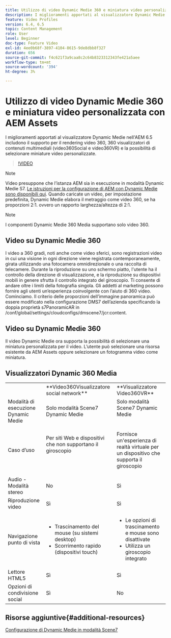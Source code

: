 ```yaml
---
title: Utilizzo di video Dynamic Medie 360 e miniatura video personalizzata con AEM Assets
description: I miglioramenti apportati al visualizzatore Dynamic Medie nell'AEM 6.5 includono il supporto per il rendering video 360, 360 visualizzatori di contenuti multimediali (video360Social e video360VR) e la possibilità di selezionare miniature video personalizzate.
feature: Video Profiles
version: 6.4, 6.5
topic: Content Management
role: User
level: Beginner
doc-type: Feature Video
exl-id: 4ee0b68f-3897-4104-8615-9de8dbb8f327
duration: 656
source-git-commit: f4c621f3a9caa8c2c64b8323312343fe421a5aee
workflow-type: tm+mt
source-wordcount: '394'
ht-degree: 3%

---
```


# Utilizzo di video Dynamic Medie 360 e miniatura video personalizzata con AEM Assets

I miglioramenti apportati al visualizzatore Dynamic Medie nell&#39;AEM 6.5 includono il supporto per il rendering video 360, 360 visualizzatori di contenuti multimediali (video360Social e video360VR) e la possibilità di selezionare miniature video personalizzate.

>[!VIDEO](https://video.tv.adobe.com/v/26391?quality=12&learn=on)

>[!NOTE]
>
>Video presuppone che l’istanza AEM sia in esecuzione in modalità Dynamic Medie S7.  [Le istruzioni per la configurazione di AEM con Dynamic Medie sono disponibili qui](https://helpx.adobe.com/it/experience-manager/6-3/assets/using/config-dynamic-fp-14410.html). Quando caricate un video, per impostazione predefinita, Dynamic Medie elabora il metraggio come video 360, se ha proporzioni 2:1. ovvero un rapporto larghezza/altezza di 2:1.

>[!NOTE]
>
>I componenti Dynamic Medie 360 Media supportano solo video 360.

## Video su Dynamic Medie 360

I video a 360 gradi, noti anche come video sferici, sono registrazioni video in cui una visione in ogni direzione viene registrata contemporaneamente, girata utilizzando una fotocamera omnidirezionale o una raccolta di telecamere. Durante la riproduzione su uno schermo piatto, l&#39;utente ha il controllo della direzione di visualizzazione, e la riproduzione su dispositivi mobili in genere sfrutta il controllo integrato del giroscopio.  Ti consente di andare oltre i limiti della fotografia singola. Gli addetti al marketing possono fornire agli utenti un’esperienza coinvolgente con l’aiuto di 360 video.  Cominciamo. Il criterio delle proporzioni dell’immagine panoramica può essere modificato nella configurazione DMS7 dell’azienda specificando la doppia proprietà s7PanoramicAR in /conf/global/settings/cloudconfigs/dmscene7/jcr:content.

## Video su Dynamic Medie 360

Il video Dynamic Medie ora supporta la possibilità di selezionare una miniatura personalizzata per il video. L’utente può selezionare una risorsa esistente da AEM Assets oppure selezionare un fotogramma video come miniatura.

## Visualizzatori Dynamic 360 Media

<table> 
 <tbody>
   <tr>
      <td> </td>
      <td>**Video360Visualizzatore social network**</td>
      <td>**Visualizzatore Video360VR**</td>
   </tr>
   <tr>
      <td>Modalità di esecuzione Dynamic Medie</td>
      <td>Solo modalità Scene7 Dynamic Medie</td>
      <td>Solo modalità Scene7 Dynamic Medie<br>
         <br>
      </td>
   </tr>
   <tr>
      <td>Caso d’uso</td>
      <td>
         <p>Per siti Web e dispositivi che non supportano il giroscopio</p>
         <p> </p>
      </td>
      <td>
         <p>Fornisce un'esperienza di realtà virtuale per un dispositivo che supporta il giroscopio </p>
      </td>
   </tr>
   <tr>
      <td>Audio - Modalità stereo</td>
      <td>No</td>
      <td>Sì</td>
   </tr>
   <tr>
      <td>Riproduzione video</td>
      <td>Sì</td>
      <td>Sì</td>
   </tr>
   <tr>
      <td>Navigazione punto di vista</td>
      <td>
         <ul>
            <li>Trascinamento del mouse (su sistemi desktop)</li>
            <li>Scorrimento rapido (dispositivi touch)</li>
         </ul>
      </td>
      <td>
         <ul>
            <li>Le opzioni di trascinamento e mouse sono disattivate</li>
            <li>Utilizza un giroscopio integrato</li>
         </ul>
      </td>
   </tr>
   <tr>
      <td>Lettore HTML5</td>
      <td>Sì</td>
      <td>Sì</td>
   </tr>
   <tr>
      <td>Opzioni di condivisione social</td>
      <td>Sì</td>
      <td>No</td>
   </tr>
</tbody>
</table>

## Risorse aggiuntive{#additional-resources}

[Configurazione di Dynamic Medie in modalità Scene7](https://helpx.adobe.com/experience-manager/6-5/assets/using/config-dms7.html)
